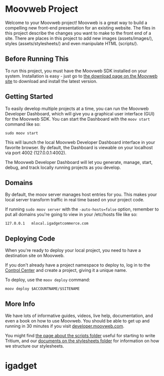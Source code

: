 # Moovweb Project

Welcome to your Moovweb project! Moovweb is a great way to build a compelling new front-end presentation for an existing website. The files in this project describe the changes you want to make to the front end of a site. There are places in this project to add new images (assets/images/), styles (assets/stylesheets/) and even manipulate HTML (scripts/).

## Before Running This

To run this project, you must have the Moovweb SDK installed on your system. Installation is easy - just go to [the download page on the Moovweb site](http://developer.moovweb.com/download) to download and install the latest version.

## Getting Started

To easily develop multiple projects at a time, you can run the Moovweb Developer Dashboard, which will give you a graphical user interface (GUI) for the Moovweb SDK. You can start the Dashboard with the `moov start` command like so:

    sudo moov start

This will launch the local Moovweb Developer Dashboard interface in your favorite browser. By default, the Dashboard is viewable on your localhost via port 4002 (127.0.0.1:4002).

The Moovweb Developer Dashboard will let you generate, manage, start, debug, and track locally running projects as you develop.

## Domains

By default, the moov server manages host entries for you. This makes your local server transform traffic in real time based on your project code.

If running `sudo moov server` with the `-auto-hosts=false` option, remember to put all domains you're going to view in your /etc/hosts file like so:

    127.0.0.1   mlocal.igadgetcommerce.com


## Deploying Code

When you're ready to deploy your local project, you need to have a destination site on Moovweb.

If you don't already have a project namespace to deploy to, log in to the [Control Center](http://console.moovweb.com) and create a project, giving it a unique name.

To deploy, use the `moov deploy` command:

    moov deploy $ACCOUNTNAME/$SITENAME

## More Info

We have lots of informative guides, videos, live help, documentation, and even a book on how to use Moovweb. You should be able to get up and running in 30 minutes if you visit [developer.moovweb.com](http://developer.moovweb.com).

You might find [the page about the scripts folder](http://developer.moovweb.com/docs/local/project_files) useful for starting to write Tritium, and our [documents on the stylesheets folder](http://developer.moovweb.com/docs/local/project_files/stylesheet) for information on how we structure our stylesheets.
# igadget
